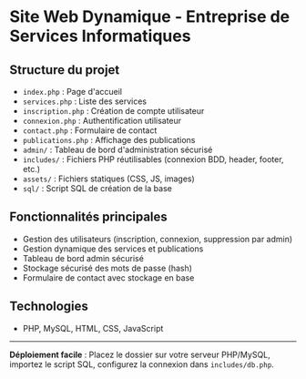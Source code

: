 # Site Web Dynamique - Entreprise de Services Informatiques

## Structure du projet

- `index.php` : Page d'accueil
- `services.php` : Liste des services
- `inscription.php` : Création de compte utilisateur
- `connexion.php` : Authentification utilisateur
- `contact.php` : Formulaire de contact
- `publications.php` : Affichage des publications
- `admin/` : Tableau de bord d'administration sécurisé
- `includes/` : Fichiers PHP réutilisables (connexion BDD, header, footer, etc.)
- `assets/` : Fichiers statiques (CSS, JS, images)
- `sql/` : Script SQL de création de la base

## Fonctionnalités principales
- Gestion des utilisateurs (inscription, connexion, suppression par admin)
- Gestion dynamique des services et publications
- Tableau de bord admin sécurisé
- Stockage sécurisé des mots de passe (hash)
- Formulaire de contact avec stockage en base

## Technologies
- PHP, MySQL, HTML, CSS, JavaScript

---

**Déploiement facile** : Placez le dossier sur votre serveur PHP/MySQL, importez le script SQL, configurez la connexion dans `includes/db.php`. 